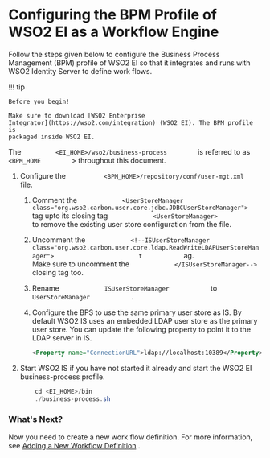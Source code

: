 # Configuring the BPM Profile of WSO2 EI as a Workflow Engine

Follow the steps given below to configure the Business Process
Management (BPM) profile of WSO2 EI so that it integrates and runs with
WSO2 Identity Server to define work flows.

!!! tip
    
    Before you begin!
    
    Make sure to download [WSO2 Enterprise
    Integrator](https://wso2.com/integration) (WSO2 EI). The BPM profile is
    packaged inside WSO2 EI.
    

The `          <EI_HOME>/wso2/business-process         ` is referred to
as `          <BPM_HOME         ` \> throughout this document.

1.  Configure the
    `           <BPM_HOME>/repository/conf/user-mgt.xml          ` file.

    1.  Comment the
        `             <UserStoreManager class="org.wso2.carbon.user.core.jdbc.JDBCUserStoreManager">            `
        tag upto its closing tag
        `             <UserStoreManager>            ` to remove the
        existing user store configuration from the file.

    2.  Uncomment the
        `             <!--ISUserStoreManager class="org.wso2.carbon.user.core.ldap.ReadWriteLDAPUserStoreManager">            `
        `             t            ` ag.  
        Make sure to uncomment the
        `             </ISUserStoreManager-->            ` closing tag
        too.

    3.  Rename `             ISUserStoreManager            ` to
        `             UserStoreManager            ` .

    4.  Configure the BPS to use the same primary user store as IS. By
        default WSO2 IS uses an embedded LDAP user store as the primary
        user store. You can update the following property to point it to
        the LDAP server in IS.

        ``` xml
        <Property name="ConnectionURL">ldap://localhost:10389</Property>
        ```

2.  Start WSO2 IS if you have not started it already and start the WSO2
    EI business-process profile.

    ``` java
        cd <EI_HOME>/bin
        ./business-process.sh
    ```

### What's Next?

Now you need to create a new work flow definition. For more information,
see [Adding a New Workflow
Definition](_Adding_a_New_Workflow_Definition_) .
